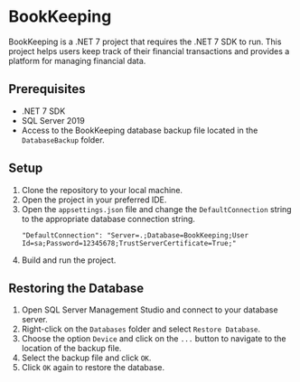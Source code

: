 # BookKeeping

BookKeeping is a .NET 7 project that requires the .NET 7 SDK to run. This project helps users keep track of their financial transactions and provides a platform for managing financial data.

## Prerequisites
- .NET 7 SDK
- SQL Server 2019
- Access to the BookKeeping database backup file located in the `DatabaseBackup` folder.

## Setup
1. Clone the repository to your local machine.
2. Open the project in your preferred IDE.
3. Open the `appsettings.json` file and change the `DefaultConnection` string to the appropriate database connection string. 
    ```
    "DefaultConnection": "Server=.;Database=BookKeeping;User Id=sa;Password=12345678;TrustServerCertificate=True;"
    ```
4. Build and run the project.


## Restoring the Database
1. Open SQL Server Management Studio and connect to your database server.
2. Right-click on the `Databases` folder and select `Restore Database`.
3. Choose the option `Device` and click on the `...` button to navigate to the location of the backup file.
4. Select the backup file and click `OK`.
5. Click `OK` again to restore the database.
